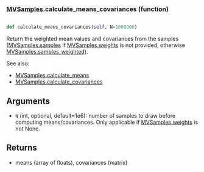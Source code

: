 ### [MVSamples](MVSamples.md).calculate_means_covariances (function)


```py

def calculate_means_covariances(self, N=1000000)

```



Return the weighted mean values and covariances from the samples
([MVSamples.samples](MVSamples.samples.md) if [MVSamples.weights](MVSamples.weights.md)
is not provided, otherwise [MVSamples.samples_weighted](MVSamples.samples_weighted.md)).

See also:

* [MVSamples.calculate_means](MVSamples.calculate_means.md)
* [MVSamples.calculate_covariances](MVSamples.calculate_covariances.md)

Arguments
----------
* `N` (int, optional, default=1e6): number of samples to draw before
    computing means/covariances.  Only applicable if [MVSamples.weights](MVSamples.weights.md) is not None.

Returns
-------
* means (array of floats), covariances (matrix)

